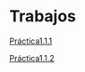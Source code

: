 # Trabajos

[Práctica1.1.1](https://jesusjimenezsantana.github.io/hardening/Práctica1.1.1/index.html)

[Práctica1.1.2](https://jesusjimenezsantana.github.io/hardening/Práctica1.1.2/index.html)
